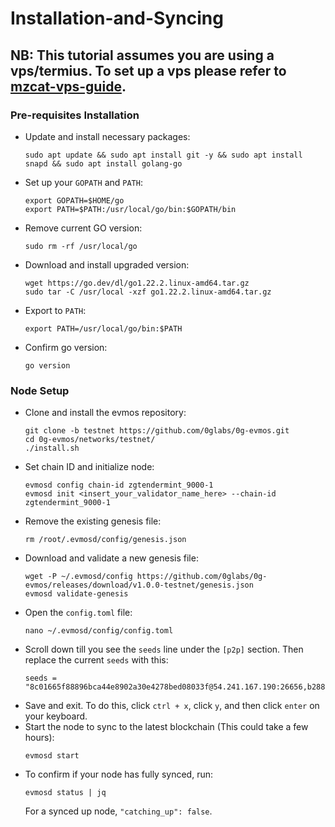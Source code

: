 # Installation-and-Syncing
## NB: This tutorial assumes you are using a vps/termius. To set up a vps please refer to [mzcat-vps-guide](https://medium.com/@mztacat/setting-up-a-vps-d030b2a28bab).

### Pre-requisites Installation
- Update and install necessary packages:
  ```
  sudo apt update && sudo apt install git -y && sudo apt install snapd && sudo apt install golang-go
  ```
- Set up your `GOPATH` and `PATH`:
  ```
  export GOPATH=$HOME/go
  export PATH=$PATH:/usr/local/go/bin:$GOPATH/bin
  ```
- Remove current GO version:
  ```
  sudo rm -rf /usr/local/go
  ```
- Download and install upgraded version:
  ```
  wget https://go.dev/dl/go1.22.2.linux-amd64.tar.gz
  sudo tar -C /usr/local -xzf go1.22.2.linux-amd64.tar.gz
  ```
- Export to `PATH`:
  ```
  export PATH=/usr/local/go/bin:$PATH
  ```
- Confirm go version:
  ```
  go version
  ```


### Node Setup
- Clone and install the evmos repository:
  ```
  git clone -b testnet https://github.com/0glabs/0g-evmos.git
  cd 0g-evmos/networks/testnet/
  ./install.sh
  ```
- Set chain ID and initialize node:
  ```
  evmosd config chain-id zgtendermint_9000-1
  evmosd init <insert_your_validator_name_here> --chain-id zgtendermint_9000-1
  ```
- Remove the existing genesis file:
  ```
  rm /root/.evmosd/config/genesis.json
  ```
- Download and validate a new genesis file:
  ```
  wget -P ~/.evmosd/config https://github.com/0glabs/0g-evmos/releases/download/v1.0.0-testnet/genesis.json
  evmosd validate-genesis
  ```
- Open the `config.toml` file:
  ```
  nano ~/.evmosd/config/config.toml
  ```
- Scroll down till you see the `seeds` line under the `[p2p]` section. Then replace the current `seeds` with this:
  ```
  seeds = "8c01665f88896bca44e8902a30e4278bed08033f@54.241.167.190:26656,b288e8b37f4b0dbd9a03e8ce926cd9c801aacf27@54.176.175.48:26656,8e20e8e88d504e67c7a3a58c2ea31d965aa2a890@54.193.250.204:26656,e50ac888b35175bfd4f999697bdeb5b7b52bfc06@54.215.187.94:26656"
  ```
- Save and exit. To do this, click `ctrl + x`, click `y`, and then click `enter` on your keyboard.
- Start the node to sync to the latest blockchain (This could take a few hours):
  ```
  evmosd start
  ```
- To confirm if your node has fully synced, run:
  ```
  evmosd status | jq
  ```
  For a synced up node, `"catching_up": false`.
